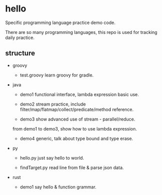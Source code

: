 # hello

Specific programming language practice demo code.

There are so many programming languages, this repo is used for tracking daily practice.

## structure

- groovy

  - test.groovy learn groovy for gradle.

- java
  
  - demo1 functional interface, lambda expression basic use.
  
  - demo2 stream practice, include filter/map/flatmap/collect/predicate/method reference.
  
  - demo3 show advanced use of stream - parallel/reduce.

  from demo1 to demo3, show how to use lambda expression.

  - demo4 generic, talk about type bound and type erase.

- py
  
  - hello.py just say hello to world.
  
  - findTarget.py read line from file & parse json data.

- rust
  
  - demo1 say hello & function grammar.
